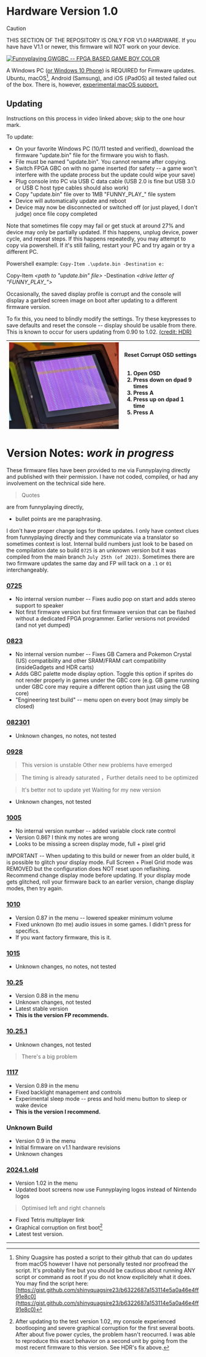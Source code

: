 # Hardware Version 1.0

> [!CAUTION]
> THIS SECTION OF THE REPOSITORY IS ONLY FOR V1.0 HARDWARE. If you have have V1.1 or newer, this firmware will NOT work on your device. 

[![Funnyplaying GWGBC -- FPGA BASED GAME BOY COLOR](https://img.youtube.com/vi/T4LSHpKfPGs/0.jpg)](https://www.youtube.com/watch?v=T4LSHpKfPGs)

A Windows PC ([or Windows 10 Phone](https://twitter.com/makhowastaken/status/1727496794333237599)) is REQUIRED for Firmware updates. Ubuntu, macOS[^1], Android (Samsung), and iOS (iPadOS) all tested failed out of the box. There is, however, [experimental macOS support.](https://twitter.com/ShinyQuagsire/status/1749978350246941057)

## Updating

Instructions on this process in video linked above; skip to the one hour mark.

To update: 
* On your favorite Windows PC (10/11 tested and verified), download the firmware "update.bin" file for the firmware you wish to flash.
* File must be named "update.bin". You cannot rename after copying. 
* Switch FPGA GBC on with no game inserted (for safety -- a game won't interfere with the update process but the update could wipe your save) 
* Plug console into PC via USB C data cable (USB 2.0 is fine but USB 3.0 or USB C host type cables should also work)
* Copy "update.bin" file over to 1MB "FUNNY_PLAY_" file system
* Device will automatically update and reboot
* Device may now be disconnected or switched off (or just played, I don't judge) once file copy completed

Note that sometimes file copy may fail or get stuck at around 27% and device may only be partially updated. If this happens, unplug device, power cycle, and repeat steps. If this happens repeatedly, you may attempt to copy via powershell. If it's still failing, restart your PC and try again or try a different PC.

  Powershell example: `Copy-Item .\update.bin -Destination e:`
  
  Copy-Item *<path to "update.bin" file>* -Destination *<drive letter of "FUNNY_PLAY_">*

Occasionally, the saved display profile is corrupt and the console will display a garbled screen image on boot after updating to a different firmware version. 

To fix this, you need to blindly modify the settings. Try these keypresses to save defaults and reset the console -- display should be usable from there. This is known to occur for users updating from 0.90 to 1.02. [(credit: HDR)](https://twitter.com/MartinRefseth)

| [<img src="../media/purple_screen.jpg" width="350" />](../media/purple_screen.jpg) | Reset Corrupt OSD settings<br><br><ol><li>Open OSD</li><li>Press down on dpad 9 times</li><li>Press A</li><li>Press up on dpad 1 time</li><li>Press A</li></ol> |
| :---: | :--- |

# Version Notes: *work in progress*

These firmware files have been provided to me via Funnyplaying directly and published with their permission. I have not coded, compiled, or had any involvement on the technical side here. 

> Quotes

are from funnyplaying directly, 

* bullet points are me paraphrasing.

I don't have proper change logs for these updates. I only have context clues from funnyplaying directly and they communicate via a translator so sometimes context is lost. Internal build numbers just look to be based on the compilation date so build `0725` is an unknown version but it was compiled from the main branch `July 25th (of 2023)`. Sometimes there are two firmware updates the same day and FP will tack on a `.1` or `01` interchangeably. 

### [0725](0725)
* No internal version number -- Fixes audio pop on start and adds stereo support to speaker
* Not first firmware version but first firmware version that can be flashed without a dedicated FPGA programmer. Earlier versions not provided (and not yet dumped)

### [0823](0823)
* No internal version number -- Fixes GB Camera and Pokemon Crystal (US) compatibility and other SRAM/FRAM cart compatibility (insideGadgets and HDR carts)
* Adds GBC palette mode display option. Toggle this option if sprites do not render properly in games under the GBC core (e.g. GB game running under GBC core may require a different option than just using the GB core)
* "Engineering test build" -- menu open on every boot (may simply be closed)

### [082301](082301)
* Unknown changes, no notes, not tested

### [0928](0928)
> This version is unstable Other new problems have emerged

> The timing is already saturated  ，Further details need to be optimized

> It's better not to update yet  Waiting for my new version

* Unknown changes, not tested

### [1005](1005)
* No internal version number -- added variable clock rate control
* Version 0.86? I think my notes are wrong
* Looks to be missing a screen display mode, full + pixel grid

IMPORTANT -- When updating to this build or newer from an older build, it is possible to glitch your display mode. Full Screen + Pixel Grid mode was REMOVED but the configuration does NOT reset upon reflashing. Recommend change display mode before updating. If your display mode gets glitched, roll your firmware back to an earlier version, change display modes, then try again. 

### [1010](1010)
* Version 0.87 in the menu -- lowered speaker minimum volume 
* Fixed unknown (to me) audio issues in some games. I didn't press for specifics. 
* If you want factory firmware, this is it. 

### [1015](1015)
* Unknown changes, no notes, not tested

### [10.25](10.25)
* Version 0.88 in the menu
* Unknown changes, not tested
* Latest stable version
* **This is the version FP recommends.** 

### [10.25.1](10.25.1)
* Unknown changes, not tested
> There's a big problem

### [1117](1117)
* Version 0.89 in the menu
* Fixed backlight management and controls
* Experimental sleep mode -- press and hold menu button to sleep or wake device
* **This is the version I recommend.** 

### Unknown Build
* Version 0.9 in the menu
* Initial firmware on v1.1 hardware revisions
* Unknown changes

### [2024.1.old](2024.1.old)
* Version 1.02 in the menu
* Updated boot screens now use Funnyplaying logos instead of Nintendo logos
> Optimised left and right channels
* Fixed Tetris multiplayer link
* Graphical corruption on first boot[^2]
* Latest test version.


---

[^1]: Shiny Quagsire has posted a script to their github that can do updates from macOS however I have not personally tested nor proofread the script. It's probably fine but you should be cautious about running ANY script or command as root if you do not know explicitely what it does. You may find the script here: [https://gist.github.com/shinyquagsire23/b6322687a153114e5a0a46e4ff91e8c0](https://gist.github.com/shinyquagsire23/b6322687a153114e5a0a46e4ff91e8c0)

[^2]: After updating to the test version 1.02, my console experienced bootlooping and severe graphical corruption for the first several boots. After about five power cycles, the problem hasn't reocurred. I was able to reproduce this exact behavior on a second unit by going from the most recent firmware to this version. See HDR's fix above. 
